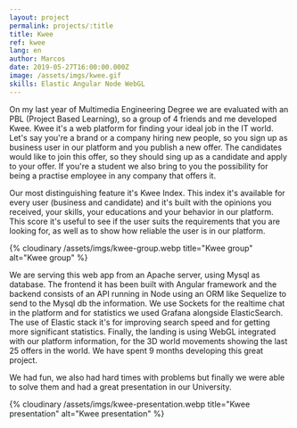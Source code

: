 ```yaml
---
layout: project
permalink: projects/:title
title: Kwee
ref: kwee
lang: en
author: Marcos
date: 2019-05-27T16:00:00.000Z
image: /assets/imgs/kwee.gif
skills: Elastic Angular Node WebGL
---
```

On my last year of Multimedia Engineering Degree we are evaluated with an PBL (Project Based Learning), so a group of 4 friends and me developed Kwee. Kwee it's a web platform for finding your ideal job in the IT world. Let's say you're a brand or a company hiring new people, so you sign up as business user in our platform and you publish a new offer. The candidates would like to join this offer, so they should sing up as a candidate and apply to your offer. If you're a student we also bring to you the possibility for being a practise employee in any company that offers it. 

Our most distinguishing feature it's Kwee Index. This index it's available for every user (business and candidate) and it's built with the opinions you received, your skills, your educations and your behavior in our platform. This score it's useful to see if the user suits the requirements that you are looking for, as well as to show how reliable the user is in our platform. 

{% cloudinary /assets/imgs/kwee-group.webp title="Kwee group" alt="Kwee group" %}

We are serving this web app from an Apache server, using Mysql as database. The frontend it has been built with Angular framework and the backend consists of an API running in Node using an ORM like Sequelize to send to the Mysql db the information. We use Sockets for the realtime chat in the platform and for statistics we used Grafana alongside ElasticSearch. The use of Elastic stack it's for improving search speed and for getting more significant statistics. Finally, the landing is using WebGL integrated with our platform information, for the 3D world movements showing the last 25 offers in the world. We have spent 9 months developing this great project. 

We had fun, we also had hard times with problems but finally we were able to solve them and had a great presentation in our University.

{% cloudinary /assets/imgs/kwee-presentation.webp title="Kwee presentation" alt="Kwee presentation" %} 
